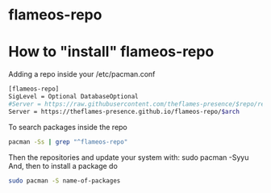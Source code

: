 # flameos-repo

# How to "install" flameos-repo
Adding a repo inside your /etc/pacman.conf
```bash
[flameos-repo]
SigLevel = Optional DatabaseOptional
#Server = https://raw.githubusercontent.com/theflames-presence/$repo/refs/heads/main/$arch
Server = https://theflames-presence.github.io/flameos-repo/$arch
```

To search packages inside the repo
``` bash
pacman -Ss | grep "^flameos-repo"
```

Then the repositories and update your system with: sudo pacman -Syyu
And, then to install a package do 
```bash
sudo pacman -S name-of-packages
```
